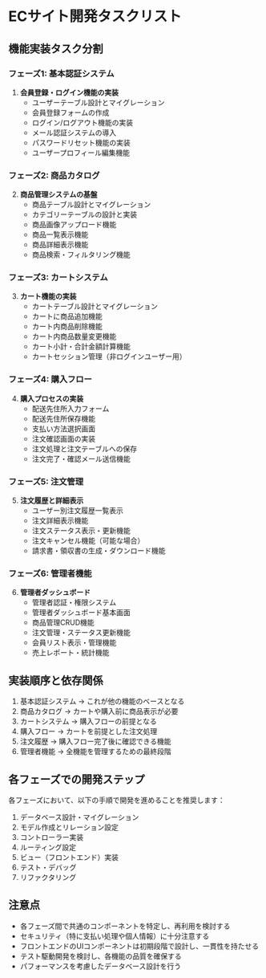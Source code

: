 # ECサイト開発タスクリスト

## 機能実装タスク分割

### フェーズ1: 基本認証システム
1. **会員登録・ログイン機能の実装**
   - ユーザーテーブル設計とマイグレーション
   - 会員登録フォームの作成
   - ログイン/ログアウト機能の実装
   - メール認証システムの導入
   - パスワードリセット機能の実装
   - ユーザープロフィール編集機能

### フェーズ2: 商品カタログ
2. **商品管理システムの基盤**
   - 商品テーブル設計とマイグレーション
   - カテゴリーテーブルの設計と実装
   - 商品画像アップロード機能
   - 商品一覧表示機能
   - 商品詳細表示機能
   - 商品検索・フィルタリング機能

### フェーズ3: カートシステム
3. **カート機能の実装**
   - カートテーブル設計とマイグレーション
   - カートに商品追加機能
   - カート内商品削除機能
   - カート内商品数量変更機能
   - カート小計・合計金額計算機能
   - カートセッション管理（非ログインユーザー用）

### フェーズ4: 購入フロー
4. **購入プロセスの実装**
   - 配送先住所入力フォーム
   - 配送先住所保存機能
   - 支払い方法選択画面
   - 注文確認画面の実装
   - 注文処理と注文テーブルへの保存
   - 注文完了・確認メール送信機能

### フェーズ5: 注文管理
5. **注文履歴と詳細表示**
   - ユーザー別注文履歴一覧表示
   - 注文詳細表示機能
   - 注文ステータス表示・更新機能
   - 注文キャンセル機能（可能な場合）
   - 請求書・領収書の生成・ダウンロード機能

### フェーズ6: 管理者機能
6. **管理者ダッシュボード**
   - 管理者認証・権限システム
   - 管理者ダッシュボード基本画面
   - 商品管理CRUD機能
   - 注文管理・ステータス更新機能
   - 会員リスト表示・管理機能
   - 売上レポート・統計機能

## 実装順序と依存関係
1. 基本認証システム → これが他の機能のベースとなる
2. 商品カタログ → カートや購入前に商品表示が必要
3. カートシステム → 購入フローの前提となる
4. 購入フロー → カートを前提とした注文処理
5. 注文履歴 → 購入フロー完了後に確認できる機能
6. 管理者機能 → 全機能を管理するための最終段階

## 各フェーズでの開発ステップ
各フェーズにおいて、以下の手順で開発を進めることを推奨します：

1. データベース設計・マイグレーション
2. モデル作成とリレーション設定
3. コントローラー実装
4. ルーティング設定
5. ビュー（フロントエンド）実装
6. テスト・デバッグ
7. リファクタリング

## 注意点
- 各フェーズ間で共通のコンポーネントを特定し、再利用を検討する
- セキュリティ（特に支払い処理や個人情報）に十分注意する
- フロントエンドのUIコンポーネントは初期段階で設計し、一貫性を持たせる
- テスト駆動開発を検討し、各機能の品質を確保する
- パフォーマンスを考慮したデータベース設計を行う 